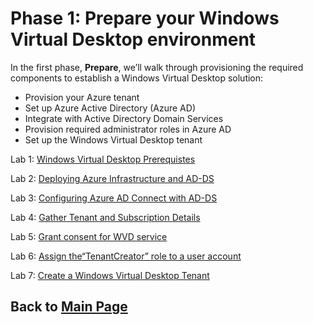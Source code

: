 # Phase 1: Prepare your Windows Virtual Desktop environment

In the first phase, **Prepare**, we’ll walk through provisioning the required components to establish a Windows Virtual Desktop solution:

- Provision your Azure tenant
- Set up Azure Active Directory (Azure AD)
- Integrate with Active Directory Domain Services
- Provision required administrator roles in Azure AD
- Set up the Windows Virtual Desktop tenant

Lab 1: [Windows Virtual Desktop Prerequistes](Prepare-Lab01-Prerequisites.md)

Lab 2: [Deploying Azure Infrastructure and AD-DS](Prepare-Lab02-Deploying-Azure-Infrastructure-and-AD-DS.md)

Lab 3: [Configuring Azure AD Connect with AD-DS](Prepare-Lab03-Configuring-Azure-AD-Connect-with-AD-DS.md)

Lab 4: [Gather Tenant and Subscription Details](Prepare-Lab04-Gather-Tenant-and-Subscription-Details.md)

Lab 5: [Grant consent for WVD service](Prepare-Lab05-Grant-consent-for-WVD-service.md)

Lab 6: [Assign the“TenantCreator” role to a user account](Prepare-Lab06-Assign-the-“TenantCreator”-role-to-a-user-account.md)

Lab 7: [Create a Windows Virtual Desktop Tenant](Prepare-Lab07-Create-a-Windows-Virtual-Desktop-Tenant.md)

## Back to [Main Page](../index.md)
